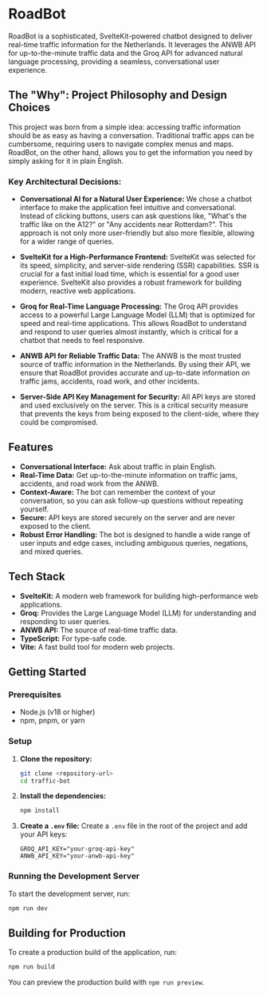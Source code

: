 # RoadBot

RoadBot is a sophisticated, SvelteKit-powered chatbot designed to deliver real-time traffic information for the Netherlands. It leverages the ANWB API for up-to-the-minute traffic data and the Groq API for advanced natural language processing, providing a seamless, conversational user experience.

## The "Why": Project Philosophy and Design Choices

This project was born from a simple idea: accessing traffic information should be as easy as having a conversation. Traditional traffic apps can be cumbersome, requiring users to navigate complex menus and maps. RoadBot, on the other hand, allows you to get the information you need by simply asking for it in plain English.

### Key Architectural Decisions:

*   **Conversational AI for a Natural User Experience:** We chose a chatbot interface to make the application feel intuitive and conversational. Instead of clicking buttons, users can ask questions like, "What's the traffic like on the A12?" or "Any accidents near Rotterdam?". This approach is not only more user-friendly but also more flexible, allowing for a wider range of queries.

*   **SvelteKit for a High-Performance Frontend:** SvelteKit was selected for its speed, simplicity, and server-side rendering (SSR) capabilities. SSR is crucial for a fast initial load time, which is essential for a good user experience. SvelteKit also provides a robust framework for building modern, reactive web applications.

*   **Groq for Real-Time Language Processing:** The Groq API provides access to a powerful Large Language Model (LLM) that is optimized for speed and real-time applications. This allows RoadBot to understand and respond to user queries almost instantly, which is critical for a chatbot that needs to feel responsive.

*   **ANWB API for Reliable Traffic Data:** The ANWB is the most trusted source of traffic information in the Netherlands. By using their API, we ensure that RoadBot provides accurate and up-to-date information on traffic jams, accidents, road work, and other incidents.

*   **Server-Side API Key Management for Security:** All API keys are stored and used exclusively on the server. This is a critical security measure that prevents the keys from being exposed to the client-side, where they could be compromised.

## Features

*   **Conversational Interface:** Ask about traffic in plain English.
*   **Real-Time Data:** Get up-to-the-minute information on traffic jams, accidents, and road work from the ANWB.
*   **Context-Aware:** The bot can remember the context of your conversation, so you can ask follow-up questions without repeating yourself.
*   **Secure:** API keys are stored securely on the server and are never exposed to the client.
*   **Robust Error Handling:** The bot is designed to handle a wide range of user inputs and edge cases, including ambiguous queries, negations, and mixed queries.

## Tech Stack

*   **SvelteKit:** A modern web framework for building high-performance web applications.
*   **Groq:** Provides the Large Language Model (LLM) for understanding and responding to user queries.
*   **ANWB API:** The source of real-time traffic data.
*   **TypeScript:** For type-safe code.
*   **Vite:** A fast build tool for modern web projects.


## Getting Started

### Prerequisites

*   Node.js (v18 or higher)
*   npm, pnpm, or yarn

### Setup

1.  **Clone the repository:**
    ```bash
    git clone <repository-url>
    cd traffic-bot
    ```

2.  **Install the dependencies:**
    ```bash
    npm install
    ```

3.  **Create a `.env` file:**
    Create a `.env` file in the root of the project and add your API keys:
    ```
    GROQ_API_KEY="your-groq-api-key"
    ANWB_API_KEY="your-anwb-api-key"
    ```

### Running the Development Server

To start the development server, run:
```bash
npm run dev
```



## Building for Production

To create a production build of the application, run:
```bash
npm run build
```

You can preview the production build with `npm run preview`.

